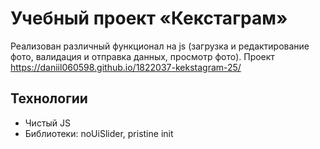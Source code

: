 # Учебный проект «Кекстаграм»
Реализован различный функционал на js (загрузка и редактирование фото, валидация и отправка данных, просмотр фото).
Проект https://daniil060598.github.io/1822037-kekstagram-25/
## Технологии
- Чистый JS
- Библиотеки: noUiSlider, pristine
init
